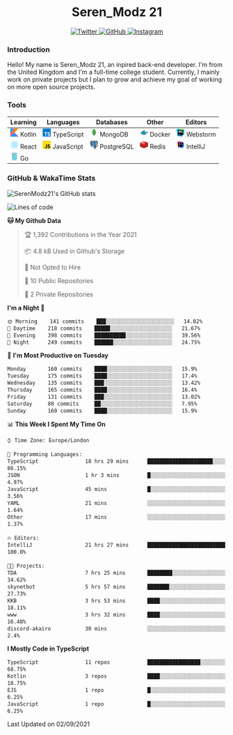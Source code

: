 <div align="center">
  <h1>Seren_Modz 21</h1>
  <a href="https://twitter.com/SerenModz21">
    <img alt="Twitter" src="https://img.shields.io/badge/twitter%20-%231DA1F2.svg?&style=for-the-badge&logo=Twitter&logoColor=white">
  </a>
  <a href="https://github.com/SerenModz21">
    <img alt="GitHub" src="https://img.shields.io/badge/github%20-%23121011.svg?&style=for-the-badge&logo=github&logoColor=white">
  </a>
  <a href="https://www.instagram.com/serenmodz21">
    <img alt="Instagram" src="https://img.shields.io/badge/instagram%20-%23E4405F.svg?&style=for-the-badge&logo=Instagram&logoColor=white">
  </a>
</div>

### Introduction

Hello! My name is Seren_Modz 21, an inpired back-end developer. I'm from the United Kingdom and I'm a full-time college student. Currently, I mainly work on private projects but I plan to grow and achieve my goal of working on more open source projects. 

### Tools

 **Learning**                                        | **Languages**                                               | **Databases**                                               | **Other**                                           | **Editors**                                                  
-----------------------------------------------------|-------------------------------------------------------------|-------------------------------------------------------------|-----------------------------------------------------|--------------------------------------------------------------
 <img width="19px" src="./assets/kotlin.svg"> Kotlin | <img width="19px" src="./assets/typescript.svg"> TypeScript | <img width="19px" src="./assets/mongodb.svg"> MongoDB       | <img width="19px" src="./assets/docker.svg"> Docker | <img width="19px" src="./assets/webstorm.svg"> Webstorm      
 <img width="19px" src="./assets/react.svg"> React   | <img width="19px" src="./assets/javascript.svg"> JavaScript | <img width="19px" src="./assets/postgresql.svg"> PostgreSQL | <img width="19px" src="./assets/redis.svg"> Redis   | <img width="19px" src="./assets/intellij-idea.svg"> IntelliJ
 <img width="19px" src="./assets/go.svg"> Go         |                                                             |                                                             |                                                     |                                                                                                               

### GitHub & WakaTime Stats

![SerenModz21's GitHub stats](https://github-readme-stats.vercel.app/api?username=SerenModz21&show_icons=true&theme=dark)

<!--START_SECTION:waka-->
![Lines of code](https://img.shields.io/badge/From%20Hello%20World%20I%27ve%20Written-18579%20lines%20of%20code-blue)

**🐱 My Github Data** 

> 🏆 1,392 Contributions in the Year 2021
 > 
> 📦 4.8 kB Used in Github's Storage 
 > 
> 🚫 Not Opted to Hire
 > 
> 📜 10 Public Repositories 
 > 
> 🔑 2 Private Repositories  
 > 
**I'm a Night 🦉** 

```text
🌞 Morning    141 commits    ███░░░░░░░░░░░░░░░░░░░░░░   14.02% 
🌆 Daytime    218 commits    █████░░░░░░░░░░░░░░░░░░░░   21.67% 
🌃 Evening    398 commits    ██████████░░░░░░░░░░░░░░░   39.56% 
🌙 Night      249 commits    ██████░░░░░░░░░░░░░░░░░░░   24.75%

```
📅 **I'm Most Productive on Tuesday** 

```text
Monday       160 commits    ████░░░░░░░░░░░░░░░░░░░░░   15.9% 
Tuesday      175 commits    ████░░░░░░░░░░░░░░░░░░░░░   17.4% 
Wednesday    135 commits    ███░░░░░░░░░░░░░░░░░░░░░░   13.42% 
Thursday     165 commits    ████░░░░░░░░░░░░░░░░░░░░░   16.4% 
Friday       131 commits    ███░░░░░░░░░░░░░░░░░░░░░░   13.02% 
Saturday     80 commits     ██░░░░░░░░░░░░░░░░░░░░░░░   7.95% 
Sunday       160 commits    ████░░░░░░░░░░░░░░░░░░░░░   15.9%

```


📊 **This Week I Spent My Time On** 

```text
⌚︎ Time Zone: Europe/London

💬 Programming Languages: 
TypeScript               18 hrs 29 mins      █████████████████████░░░░   86.15% 
JSON                     1 hr 3 mins         █░░░░░░░░░░░░░░░░░░░░░░░░   4.97% 
JavaScript               45 mins             █░░░░░░░░░░░░░░░░░░░░░░░░   3.56% 
YAML                     21 mins             ░░░░░░░░░░░░░░░░░░░░░░░░░   1.64% 
Other                    17 mins             ░░░░░░░░░░░░░░░░░░░░░░░░░   1.37%

🔥 Editors: 
IntelliJ                 21 hrs 27 mins      █████████████████████████   100.0%

🐱‍💻 Projects: 
TDA                      7 hrs 25 mins       ████████░░░░░░░░░░░░░░░░░   34.62% 
skynetbot                5 hrs 57 mins       ███████░░░░░░░░░░░░░░░░░░   27.73% 
KKB                      3 hrs 53 mins       ████░░░░░░░░░░░░░░░░░░░░░   18.11% 
www                      3 hrs 32 mins       ████░░░░░░░░░░░░░░░░░░░░░   16.48% 
discord-akairo           30 mins             ░░░░░░░░░░░░░░░░░░░░░░░░░   2.4%

```

**I Mostly Code in TypeScript** 

```text
TypeScript               11 repos            █████████████████░░░░░░░░   68.75% 
Kotlin                   3 repos             ████░░░░░░░░░░░░░░░░░░░░░   18.75% 
EJS                      1 repo              █░░░░░░░░░░░░░░░░░░░░░░░░   6.25% 
JavaScript               1 repo              █░░░░░░░░░░░░░░░░░░░░░░░░   6.25%

```



 Last Updated on 02/09/2021
<!--END_SECTION:waka-->
